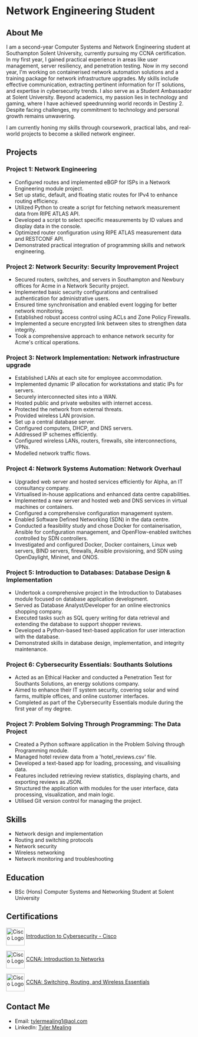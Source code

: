 # Network Engineering Student

## About Me

I am a second-year Computer Systems and Network Engineering student at Southampton Solent University, currently pursuing my CCNA certification. In my first year, I gained practical experience in areas like user management, server resiliency, and penetration testing. Now in my second year, I'm working on containerised network automation solutions and a training package for network infrastructure upgrades. My skills include effective communication, extracting pertinent information for IT solutions, and expertise in cybersecurity trends. I also serve as a Student Ambassador at Solent University. Beyond academics, my passion lies in technology and gaming, where I have achieved speedrunning world records in Destiny 2. Despite facing challenges, my commitment to technology and personal growth remains unwavering.


I am currently honing my skills through coursework, practical labs, and real-world projects to become a skilled network engineer.

## Projects

### Project 1: Network Engineering

- Configured routes and implemented eBGP for ISPs in a Network Engineering module project.
- Set up static, default, and floating static routes for IPv4 to enhance routing efficiency.
- Utilized Python to create a script for fetching network measurement data from RIPE ATLAS API.
- Developed a script to select specific measurements by ID values and display data in the console.
- Optimized router configuration using RIPE ATLAS measurement data and RESTCONF API.
- Demonstrated practical integration of programming skills and network engineering.

### Project 2: Network Security: Security Improvement Project

- Secured routers, switches, and servers in Southampton and Newbury offices for Acme in a Network Security project.
- Implemented basic security configurations and centralised authentication for administrative users.
- Ensured time synchronisation and enabled event logging for better network monitoring.
- Established robust access control using ACLs and Zone Policy Firewalls.
- Implemented a secure encrypted link between sites to strengthen data integrity.
- Took a comprehensive approach to enhance network security for Acme's critical operations.

### Project 3: Network Implementation: Network infrastructure upgrade

- Established LANs at each site for employee accommodation.
- Implemented dynamic IP allocation for workstations and static IPs for servers.
- Securely interconnected sites into a WAN.
- Hosted public and private websites with internet access.
- Protected the network from external threats.
- Provided wireless LAN provision.
- Set up a central database server.
- Configured computers, DHCP, and DNS servers.
- Addressed IP schemes efficiently.
- Configured wireless LANs, routers, firewalls, site interconnections, VPNs.
- Modelled network traffic flows.

### Project 4: Network Systems Automation: Network Overhaul

- Upgraded web server and hosted services efficiently for Alpha, an IT consultancy company.
- Virtualised in-house applications and enhanced data centre capabilities.
- Implemented a new server and hosted web and DNS services in virtual machines or containers.
- Configured a comprehensive configuration management system.
- Enabled Software Defined Networking (SDN) in the data centre.
- Conducted a feasibility study and chose Docker for containerisation, Ansible for configuration management, and OpenFlow-enabled switches controlled by SDN controllers.
- Investigated and configured Docker, Docker containers, Linux web servers, BIND servers, firewalls, Ansible provisioning, and SDN using OpenDaylight, Mininet, and ONOS.

### Project 5: Introduction to Databases: Database Design & Implementation

- Undertook a comprehensive project in the Introduction to Databases module focused on database application development.
- Served as Database Analyst/Developer for an online electronics shopping company.
- Executed tasks such as SQL query writing for data retrieval and extending the database to support shopper reviews.
- Developed a Python-based text-based application for user interaction with the database.
- Demonstrated skills in database design, implementation, and integrity maintenance.

### Project 6: Cybersecurity Essentials: Southants Solutions

- Acted as an Ethical Hacker and conducted a Penetration Test for Southants Solutions, an energy solutions company.
- Aimed to enhance their IT system security, covering solar and wind farms, multiple offices, and online customer interfaces.
- Completed as part of the Cybersecurity Essentials module during the first year of my degree.

### Project 7: Problem Solving Through Programming: The Data Project

- Created a Python software application in the Problem Solving through Programming module.
- Managed hotel review data from a 'hotel_reviews.csv' file.
- Developed a text-based app for loading, processing, and visualising data.
- Features included retrieving review statistics, displaying charts, and exporting reviews as JSON.
- Structured the application with modules for the user interface, data processing, visualization, and main logic.
- Utilised Git version control for managing the project.

## Skills

- Network design and implementation
- Routing and switching protocols
- Network security
- Wireless networking
- Network monitoring and troubleshooting

## Education

- BSc (Hons) Computer Systems and Networking Student at Solent University

## Certifications

<img src="https://media.licdn.com/dms/image/D560BAQFVQnYFvzs9jw/company-logo_100_100/0/1688482473854/cisco_logo?e=1719446400&v=beta&t=QNdRwL9zSUiNSwrDdjS1E2NBsYPBRGSHngZPPTq3rYI" alt="Cisco Logo" width="50" height="48" style="vertical-align: middle;"> [Introduction to Cybersecurity - Cisco](https://www.credly.com/badges/ad1476ff-5454-4653-93c7-092fca2c55ec/linked_in_profile)

<img src="https://media.licdn.com/dms/image/D560BAQFVQnYFvzs9jw/company-logo_100_100/0/1688482473854/cisco_logo?e=1719446400&v=beta&t=QNdRwL9zSUiNSwrDdjS1E2NBsYPBRGSHngZPPTq3rYI" alt="Cisco Logo" width="50" height="48" style="vertical-align: middle;"> [CCNA: Introduction to Networks](https://www.credly.com/badges/133b2df3-e85d-4db7-b5cb-f207d0fe4419/linked_in_profile)

<img src="https://media.licdn.com/dms/image/D560BAQFVQnYFvzs9jw/company-logo_100_100/0/1688482473854/cisco_logo?e=1719446400&v=beta&t=QNdRwL9zSUiNSwrDdjS1E2NBsYPBRGSHngZPPTq3rYI" alt="Cisco Logo" width="50" height="48" style="vertical-align: middle;"> [CCNA: Switching, Routing, and Wireless Essentials](https://www.credly.com/badges/954c18e2-1c71-4668-9bb0-55199c8d3392/linked_in_profile)



## Contact Me

- Email: [tylermealing1@aol.com](mailto:tylermealing1@aol.com)
- LinkedIn: [Tyler Mealing](https://www.linkedin.com/in/tyler-mealing-a3a14623b/)
